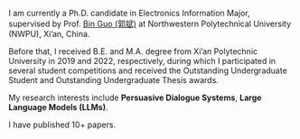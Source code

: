 I am currently a Ph.D. candidate in Electronics Information Major, supervised by Prof. [Bin Guo (郭斌)](http://www.guob.org) at Northwestern Polytechnical University (NWPU), Xi’an, China. 

Before that, I received B.E. and M.A. degree from Xi’an Polytechnic University in 2019 and 2022, respectively, during which I participated in several student competitions and received the Outstanding Undergraduate Student and Outstanding Undergraduate Thesis awards.


My research interests include **Persuasive Dialogue Systems**, **Large Language Models (LLMs)**.

I have published 10+ papers.


